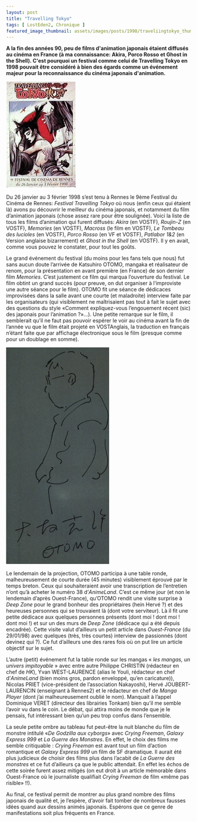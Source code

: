```yaml
---
layout: post
title: "Travelling Tokyo"
tags: [ LostEden2, Chronique ]
featured_image_thumbnail: assets/images/posts/1998/traveliingtokyo_thumbnail.jpg
--- 
```


**A la fin des années 90, peu de films d'animation japonais étaient diffusés au cinéma en France (à ma connaissance: Akira, Porco Rosso et Ghost in the Shell). C'est pourquoi un festival comme celui de Travelling Tokyo en 1998 pouvait être considéré à bien des égards comme un événement majeur pour la reconnaissance du cinéma japonais d'animation.**

![Image](assets/images/posts/1998/travellingtokyo.png#left)

Du 26 janvier au 3 février 1998 s’est tenu à Rennes le 9ème Festival du Cinéma de Rennes: *Festival Travelling Tokyo* où nous (enfin ceux qui étaient là) avons pu découvrir le meilleur du cinéma japonais, et notamment du film d’animation japonais (chose assez rare pour être soulignée). Voici la liste de tous les films d’animation qui furent diffusés: *Akira* (en VOSTF), *Roujin-Z* (en VOSTF), *Memories* (en VOSTF), *Macross* (le film en VOSTF), *Le Tombeau des lucioles* (en VOSTF), *Porco Rosso* (en VF et VOSTF), *Patlabor 1&2* (en Version anglaise bizarrement) et *Ghost in the Shell* (en VOSTF). Il y en avait, comme vous pouvez le constater, pour tout les goûts. 

Le grand événement du festival (du moins pour les fans tels que nous) fut sans aucun doute l’arrivée de Katsuhiro OTOMO, mangaka et réalisateur de renom, pour la présentation en avant première (en France) de son dernier film *Memories*. C’est justement ce film qui marqua l’ouverture du festival. Le film obtint un grand succès (pour preuve, on dut organiser à l’improviste une autre séance pour le film). OTOMO fit une séance de dédicaces improvisées dans la salle avant une courte (et maladroite) interview faite par les organisateurs (qui visiblement ne maîtrisaient pas tout à fait le sujet avec des questions du style «Comment expliquez-vous l’engouement récent (sic) des japonais pour l’animation ?»...). Une petite remarque sur le film, il semblerait qu’il ne faut pas pouvoir espérer le voir au cinéma avant la fin de l’année vu que le film était projeté en VOSTAnglais, la traduction en français n’étant faite que par affichage électronique sous le film (presque comme pour un doublage en somme).

![Image](assets/images/posts/1998/dedicace_otomo.jpg#right)

Le lendemain de la projection, OTOMO participa à une table ronde, malheureusement de courte durée (45 minutes) visiblement éprouvé par le temps breton. Ceux qui souhaiteraient avoir une transcription de l’entretien n’ont qu’à acheter le numéro 38 d’*AnimeLand*. C’est ce même jour (et non le lendemain d’après Ouest-France), qu’OTOMO rendit une visite surprise à *Deep Zone* pour le grand bonheur des propriétaires (hein Hervé ?) et des heureuses personnes qui se trouvaient là (dont votre serviteur). Là il fit une petite dédicace aux quelques personnes présents (dont moi ! dont moi ! dont moi !) et sur un des murs de *Deep Zone* (dédicace qui a été depuis encadrée). Cette visite valut d’ailleurs un petit article dans *Ouest-France* (du 29/01/98) avec quelques (très, très courtes) interview de passionnés (dont devinez qui ?). Ce fut d’ailleurs une des rares fois où on put lire un article objectif sur le sujet.

L’autre (petit) événement fut la table ronde sur les mangas « *les mangas, un univers impitoyable* » avec entre autre Philippe CHRISTIN (rédacteur en chef de *HK*), Yvan WEST-LAURENCE (alias le Youli, rédacteur en chef d’*AnimeLand* (bien moins gros, pardon enveloppé, qu’en caricature)), Nicolas PRIET (vice-président de l’association Nakayoshi), Hervé JOUBERT-LAURENCIN (enseignant à Rennes2) et le rédacteur en chef de *Manga Player* (dont j’ai malheureusement oublié le nom). Manquait à l’appel Dominique VERET (directeur des librairies Tonkam) bien qu’il me semble l’avoir vu dans le coin. Le débat, qui attira moins de monde que je le pensais, fut intéressant bien qu’un peu trop confus dans l’ensemble.

La seule petite ombre au tableau fut peut-être la nuit blanche du film de monstre intitulé «*De Godzilla aux cyborgs*» avec *Crying Freeman*, *Galaxy Express 999* et *La Guerre des Monstres*. En effet, le choix des films me semble critiquable : *Crying Freeman* est avant tout un film d’action romantique et *Galaxy Express 999* un film de SF dramatique. Il aurait été plus judicieux de choisir des films plus dans l’acabit de *La Guerre des monstres* et ce fut d’ailleurs ça que le public attendait. En effet les échos de cette soirée furent assez mitigés (on eut droit à un article mémorable dans Ouest-France où le journaliste qualifiait *Crying Freeman* de film «même pas risible» !!).

Au final, ce festival permit de montrer au plus grand nombre des films japonais de qualité et, je l’espère, d’avoir fait tomber de nombreux fausses idées quand aux dessins animés japonais. Espérons que ce genre de manifestations soit plus fréquents en France.



